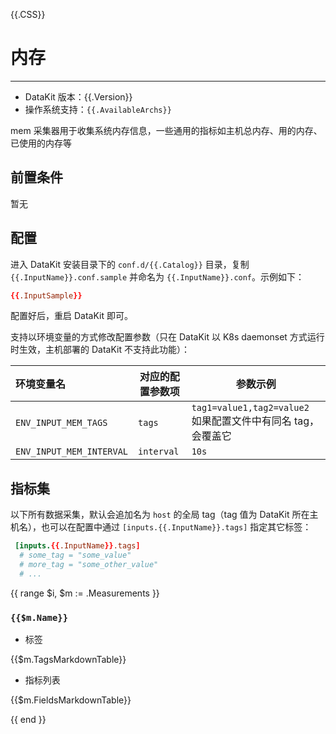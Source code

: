 {{.CSS}}
# 内存
---

- DataKit 版本：{{.Version}}
- 操作系统支持：`{{.AvailableArchs}}`

mem 采集器用于收集系统内存信息，一些通用的指标如主机总内存、用的内存、已使用的内存等  

## 前置条件

暂无

## 配置

进入 DataKit 安装目录下的 `conf.d/{{.Catalog}}` 目录，复制 `{{.InputName}}.conf.sample` 并命名为 `{{.InputName}}.conf`。示例如下：

```toml
{{.InputSample}}
```

配置好后，重启 DataKit 即可。

支持以环境变量的方式修改配置参数（只在 DataKit 以 K8s daemonset 方式运行时生效，主机部署的 DataKit 不支持此功能）：

| 环境变量名           | 对应的配置参数项 | 参数示例                                                     |
| :---                 | ---              | ---                                                          |
| `ENV_INPUT_MEM_TAGS` | `tags`           | `tag1=value1,tag2=value2` 如果配置文件中有同名 tag，会覆盖它 |
| `ENV_INPUT_MEM_INTERVAL` | `interval` | `10s` |

## 指标集

以下所有数据采集，默认会追加名为 `host` 的全局 tag（tag 值为 DataKit 所在主机名），也可以在配置中通过 `[inputs.{{.InputName}}.tags]` 指定其它标签：

``` toml
 [inputs.{{.InputName}}.tags]
  # some_tag = "some_value"
  # more_tag = "some_other_value"
  # ...
```

{{ range $i, $m := .Measurements }}

### `{{$m.Name}}`

-  标签

{{$m.TagsMarkdownTable}}

- 指标列表

{{$m.FieldsMarkdownTable}}

{{ end }}
